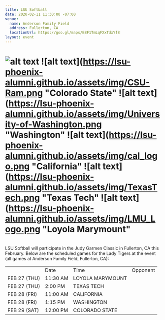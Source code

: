 ```yaml
---
title: LSU Softball
date: 2020-02-11 11:30:00 -07:00
venue:
  name: Anderson Family Field
  address: Fullerton, CA
  locationUrl: https://goo.gl/maps/B8F1TmLqFXxTdxYf8
layout: event
---
```


# ![alt text](https://lsu-phoenix-alumni.github.io/assets/img/Softball.png "LSU") ![alt text](https://lsu-phoenix-alumni.github.io/assets/img/CSU-Ram.png "Colorado State" ![alt text](https://lsu-phoenix-alumni.github.io/assets/img/University-of-Washington.png "Washington" ![alt text](https://lsu-phoenix-alumni.github.io/assets/img/cal_logo.png "California" ![alt text](https://lsu-phoenix-alumni.github.io/assets/img/TexasTech.png "Texas Tech" ![alt text](https://lsu-phoenix-alumni.github.io/assets/img/LMU_Logo.png "Loyola Marymount"
<br>
LSU Softball will participate in the Judy Garmen Classic in Fullerton, CA this February. Below are the scheduled games for the Lady Tigers at the event (all games at Anderson Family Field, Fullerton, CA):

<table>
  <th>
    <td>Date</td>
    <td>Time</td>
    <td>Opponent</td>
  </th>
  <tr>
    <td>FEB 27 (THU)</td>
    <td>11:30 AM</td>
    <td>LOYOLA MARYMOUNT</td>
  </tr>
  <tr>
    <td>FEB 27 (THU)</td>
    <td>2:00 PM</td>
    <td>TEXAS TECH</td>
  </tr>
  <tr>
    <td>FEB 28 (FRI)</td>
    <td>11:00 AM</td>
    <td>CALIFORNIA</td>
  </tr>
  <tr>
    <td>FEB 28 (FRI)</td>
    <td>1:15 PM</td>
    <td>WASHINGTON</td>
  </tr>
  <tr>
    <td>FEB 29 (SAT)</td>
    <td>12:00 PM</td>
    <td>COLORADO STATE</td>
  </tr>
</table>
